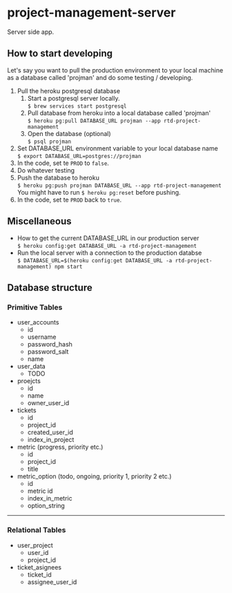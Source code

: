 # project-management-server

Server side app.

## How to start developing
Let's say you want to pull the production environment to your local machine as a database called 'projman' and do some testing / developing.
1. Pull the heroku postgresql database
	1. Start a postgresql server locally.\
	`$ brew services start postgresql`
	2. Pull database from heroku into a local database called 'projman'\
	`$ heroku pg:pull DATABASE_URL projman --app rtd-project-management`
	3. Open the database (optional)\
	`$ psql projman`
2. Set DATABASE_URL environment variable to your local database name\
`$ export DATABASE_URL=postgres://projman`
1. In the code, set te `PROD` to `false`.
3. Do whatever testing
4. Push the database to heroku\
`$ heroku pg:push projman DATABASE_URL --app rtd-project-management`\
You might have to run `$ heroku pg:reset` before pushing.
1. In the code, set te `PROD` back to `true`.

## Miscellaneous
- How to get the current DATABASE_URL in our production server\
`$ heroku config:get DATABASE_URL -a rtd-project-management`
- Run the local server with a connection to the production databse\
`$ DATABASE_URL=$(heroku config:get DATABASE_URL -a rtd-project-management) npm start`

## Database structure
### Primitive Tables
- user_accounts
	- id
	- username
	- password_hash
	- password_salt 
	- name
- user_data
	- TODO
- proejcts
	- id
	- name
	- owner_user_id
- tickets
	- id
	- project_id
	- created_user_id
	- index_in_project
- metric (progress, priority etc.)
	- id
	- project_id
	- title
- metric_option (todo, ongoing, priority 1, priority 2 etc.)
	- id
	- metric id
	- index_in_metric
	- option_string
---
### Relational Tables
- user_project
	- user_id
	- project_id
- ticket_asignees
	- ticket_id
	- assignee_user_id
